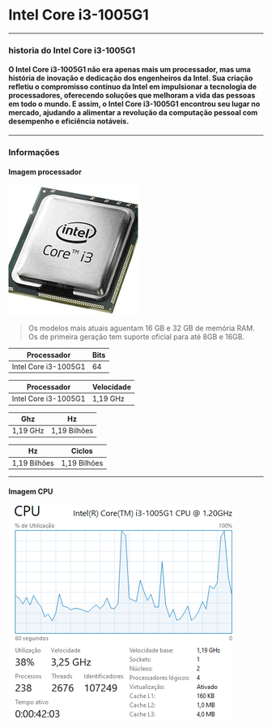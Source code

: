 # Intel Core i3-1005G1

---

### historia do Intel Core i3-1005G1

#### O Intel Core i3-1005G1 não era apenas mais um processador, mas uma história de inovação e dedicação dos engenheiros da Intel. Sua criação refletiu o compromisso contínuo da Intel em impulsionar a tecnologia de processadores, oferecendo soluções que melhoram a vida das pessoas em todo o mundo. E assim, o Intel Core i3-1005G1 encontrou seu lugar no mercado, ajudando a alimentar a revolução da computação pessoal com desempenho e eficiência notáveis.

---

### Informações

#### Imagem processador 
  ![Alt text](core.jpg)
  
> Os modelos mais atuais aguentam 16 GB e 32 GB de memória RAM. Os de primeira geração tem suporte oficial para até 8GB e 16GB.

| Processador | Bits |
| ----------- | ----------- |
| Intel Core i3-1005G1 | 64 |

| Processador | Velocidade |
| ----------- | ----------- |
| Intel Core i3-1005G1 | 1,19 GHz |

| Ghz | Hz |
| ----------- | ----------- |
|  1,19 GHz | 1,19 Bilhões |

| Hz | Ciclos |
| ----------- | ----------- |
|  1,19 Bilhões | 1,19 Bilhões |


---

#### Imagem CPU
![Alt text](Capturar3.PNG)
